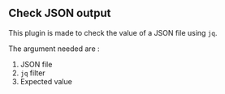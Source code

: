 ## Check JSON output

This plugin is made to check the value 
of a JSON file using `jq`.

The argument needed are :

1. JSON file
2. `jq` filter
3. Expected value
